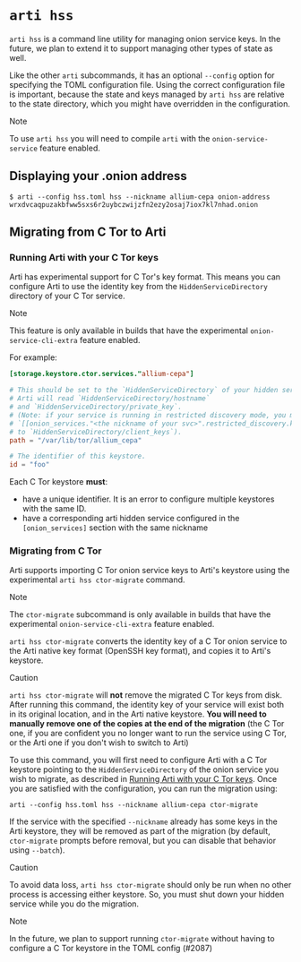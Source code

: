 # `arti hss`

`arti hss` is a command line utility for managing onion service keys.
In the future, we plan to extend it to support managing other types of state as well.

Like the other `arti` subcommands, it has an optional `--config` option for
specifying the TOML configuration file. Using the correct configuration file is
important, because the state and keys managed by `arti hss` are relative to the
state directory, which you might have overridden in the configuration.

> [!note]
> To use `arti hss` you will need to compile `arti` with the
> `onion-service-service` feature enabled.

## Displaying your .onion address

```ignore
$ arti --config hss.toml hss --nickname allium-cepa onion-address
wrxdvcaqpuzakbfww5sxs6r2uybczwijzfn2ezy2osaj7iox7kl7nhad.onion

```

## Migrating from C Tor to Arti

### Running Arti with your C Tor keys

Arti has experimental support for C Tor's key format.
This means you can configure Arti to use the identity key from the
`HiddenServiceDirectory` directory of your C Tor service.

> [!note]
> This feature is only available in builds that have the experimental
> `onion-service-cli-extra` feature enabled.

For example:

```toml
[storage.keystore.ctor.services."allium-cepa"]

# This should be set to the `HiddenServiceDirectory` of your hidden service.
# Arti will read `HiddenServiceDirectory/hostname`
# and `HiddenServiceDirectory/private_key`.
# (Note: if your service is running in restricted discovery mode, you must also set the
# `[[onion_services."<the nickname of your svc>".restricted_discovery.key_dirs]]`
# to `HiddenServiceDirectory/client_keys`).
path = "/var/lib/tor/allium_cepa"

# The identifier of this keystore.
id = "foo"
```

Each C Tor keystore **must**:

  * have a unique identifier. It is an error to configure multiple keystores
    with the same ID.
  * have a corresponding arti hidden service configured in the
    `[onion_services]` section with the same nickname

### Migrating from C Tor

Arti supports importing C Tor onion service keys to Arti's keystore
using the experimental `arti hss ctor-migrate` command.

> [!note]
> The `ctor-migrate` subcommand is only available in builds that
> have the experimental `onion-service-cli-extra` feature enabled.

`arti hss ctor-migrate` converts the identity key of a C Tor onion service
to the Arti native key format (OpenSSH key format), and copies it to Arti's keystore.

> [!caution]
> `arti hss ctor-migrate` will **not** remove the migrated C Tor keys from disk.
> After running this command, the identity key of your
> service will exist both in its original location, and in the
> Arti native keystore. **You will need to manually remove one
> of the copies at the end of the migration** (the C Tor one, if
> you are confident you no longer want to run the service
> using C Tor, or the Arti one if you don't wish to switch to Arti)

To use this command, you will first need to configure Arti
with a C Tor keystore pointing to the `HiddenServiceDirectory`
of the onion service you wish to migrate, as described in
[Running Arti with your C Tor keys](#running-arti-with-your-c-tor-keys).
Once you are satisfied with the configuration, you can run the migration using:

```ignore
arti --config hss.toml hss --nickname allium-cepa ctor-migrate
```

If the service with the specified `--nickname` already has some keys in the Arti keystore,
they will be removed as part of the migration (by default, `ctor-migrate` prompts before removal,
but you can disable that behavior using `--batch`).

> [!caution]
> To avoid data loss, `arti hss ctor-migrate` should only be run when
> no other process is accessing either keystore.
> So, you must shut down your hidden service while you do the migration.

> [!note]
> In the future, we plan to support running `ctor-migrate`
> without having to configure a C Tor keystore in
> the TOML config (#2087)
